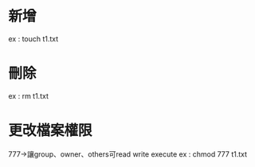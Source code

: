 # 新增
ex : touch t1.txt

# 刪除
ex : rm t1.txt

# 更改檔案權限
777->讓group、owner、others可read write execute
ex : chmod 777 t1.txt
